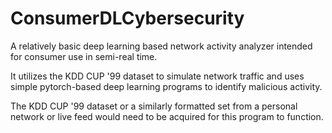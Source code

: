 # ConsumerDLCybersecurity
A relatively basic deep learning based network activity analyzer intended for consumer use in semi-real time.

It utilizes the KDD CUP '99 dataset to simulate network traffic and uses simple pytorch-based deep learning programs to identify malicious activity.

The KDD CUP '99 dataset or a similarly formatted set from a personal network or live feed would need to be acquired for this program to function.
